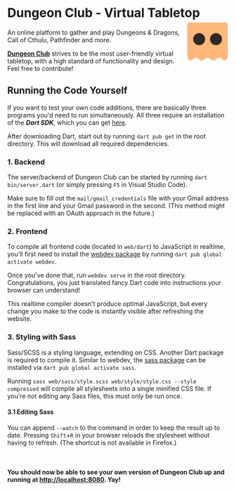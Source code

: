 # Dungeon Club - Virtual Tabletop <img align="right" src="web/images/icon.png" alt="Icon" height=96 />

An online platform to gather and play Dungeons & Dragons, Call of Cthulu, Pathfinder and more.

[**Dungeon Club**](https://theoretically.online/dnd) strives to be the most user-friendly virtual tabletop, with a high standard of functionality and design. Feel free to contribute!


## Running the Code Yourself
If you want to test your own code additions, there are basically three programs you'd need to run simultaneously.
All three require an installation of the ***Dart SDK***, which you can get [here](https://dart.dev/get-dart).

After downloading Dart, start out by running `dart pub get` in the root directory. This will download all required dependencies.


### 1. Backend
The server/backend of Dungeon Club can be started by running `dart bin/server.dart` (or simply pressing `F5` in Visual Studio Code).

Make sure to fill out the `mail/gmail_credentials` file with your Gmail address in the first line and your Gmail password in the second.
(This method might be replaced with an OAuth approach in the future.)


### 2. Frontend
To compile all frontend code (located in `web/dart`) to JavaScript in realtime, you'll first need to install the [webdev package](https://pub.dev/packages/webdev)
by running `dart pub global activate webdev`.

Once you've done that, run `webdev serve` in the root directory. Congratulations, you just translated fancy Dart code into instructions your browser can understand!

This realtime compiler doesn't produce optimal JavaScript, but every change you make to the code is instantly visible after refreshing the website.


### 3. Styling with Sass
Sass/SCSS is a styling language, extending on CSS. Another Dart package is required to compile it.
Similar to webdev, the [sass package](https://pub.dev/packages/sass) can be installed via `dart pub global activate sass`.

Running `sass web/sass/style.scss web/style/style.css --style compressed` will compile all stylesheets into a single minified CSS file.
If you're not editing any Sass files, this must only be run once.

#### 3.1 Editing Sass
You can append `--watch` to the command in order to keep the result up to date.
Pressing `Shift`+`R` in your browser reloads the stylesheet without having to refresh. (The shortcut is not available in Firefox.)

<br>

#### You should now be able to see your own version of Dungeon Club up and running at [http://localhost:8080](http://localhost:8080). Yay!
